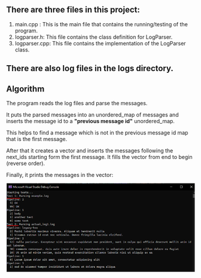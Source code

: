## There are three files in this project:
1. main.cpp : This is the main file that contains the running/testing of the program.
2. logparser.h: This file contains the class definition for LogParser.
3. logparser.cpp: This file contains the implementation of the LogParser class.

## There are also log files in the logs directory.

## Algorithm
The program reads the log files and parse the messages. <br /> 

It puts the parsed messages into an unordered_map of messages and inserts the message id to a **"previous message id"** unordered_map.<br />

This helps to find a message which is not in the previous message id map that is the first message.<br />

After that it creates a vector and inserts the messages following the next_ids starting form the first message. It fills the vector from end to begin (reverse order). <br />

Finally, it prints the messages in the vector:

![Capture](Capture.PNG)
